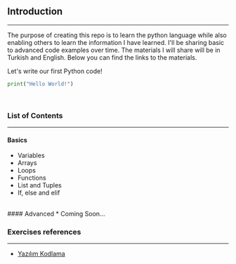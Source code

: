## Introduction
-------------------------
The purpose of creating this repo is to learn the python language while also enabling others to learn the information I have learned. I'll be sharing basic to advanced code examples over time.
The materials I will share will be in Turkish and English. Below you can find the links to the materials.

Let's write our first Python code!
```py
print("Hello World!")
```
<br>

### List of Contents
------------------------
#### Basics
* Variables
* Arrays
* Loops
* Functions
* List and Tuples
* If, else and elif
<br>
#### Advanced
* Coming Soon...
<br>

### Exercises references
-------------------------
* [Yazılım Kodlama](https://www.yazilimkodlama.com/programlama/python-ornekleri/)